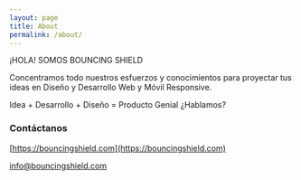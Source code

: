 ```yaml
---
layout: page
title: About
permalink: /about/
---
```


¡HOLA! SOMOS BOUNCING SHIELD

Concentramos todo nuestros esfuerzos y conocimientos 
para proyectar tus ideas en Diseño y Desarrollo Web y Móvil Responsive.

Idea + Desarrollo + Diseño = Producto Genial ¿Hablamos?

### Contáctanos

[https://bouncingshield.com](https://bouncingshield.com)

[info@bouncingshield.com](mailto:info@bouncingshield.com)